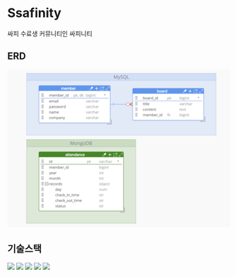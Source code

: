 # Ssafinity
싸피 수료생 커뮤니티인 싸피니티

## ERD
<img src="etc/ERD.png" width="600"/>

## 기술스택
<p>
<img src="https://img.shields.io/badge/SpringBoot-6DB33F?style=flat-square&logo=springboot&logoColor=white"/>
<img src="https://img.shields.io/badge/JPA-59666C?style=flat-square&logo=hibernate&logoColor=white"/>
<img src="https://img.shields.io/badge/MySQL-4479A1?style=flat-square&logo=mysql&logoColor=white"/>
<img src="https://img.shields.io/badge/MongoDB-47A248?style=flat-square&logo=mongodb&logoColor=white"/>
<img src="https://img.shields.io/badge/Elasticsearch-005571?style=flat-square&logo=elasticsearch&logoColor=white"/>
</p>